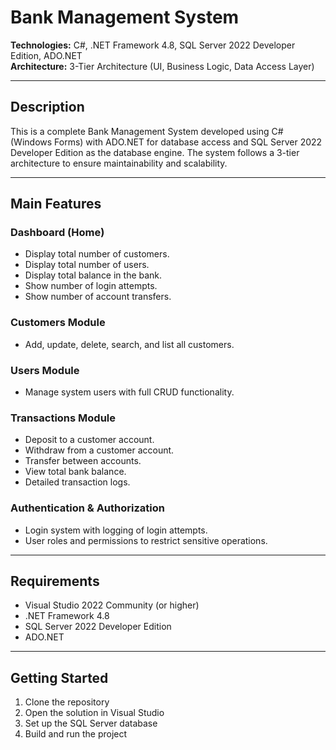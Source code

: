 # Bank Management System

**Technologies:** C#, .NET Framework 4.8, SQL Server 2022 Developer Edition, ADO.NET  
**Architecture:** 3-Tier Architecture (UI, Business Logic, Data Access Layer)

---

## Description

This is a complete Bank Management System developed using C# (Windows Forms) with ADO.NET for database access and SQL Server 2022 Developer Edition as the database engine. The system follows a 3-tier architecture to ensure maintainability and scalability.

---

## Main Features

### Dashboard (Home)
- Display total number of customers.
- Display total number of users.
- Display total balance in the bank.
- Show number of login attempts.
- Show number of account transfers.

### Customers Module
- Add, update, delete, search, and list all customers.

### Users Module
- Manage system users with full CRUD functionality.

### Transactions Module
- Deposit to a customer account.
- Withdraw from a customer account.
- Transfer between accounts.
- View total bank balance.
- Detailed transaction logs.

### Authentication & Authorization
- Login system with logging of login attempts.
- User roles and permissions to restrict sensitive operations.

---

## Requirements
- Visual Studio 2022 Community (or higher)
- .NET Framework 4.8
- SQL Server 2022 Developer Edition
- ADO.NET

---

## Getting Started
1. Clone the repository
2. Open the solution in Visual Studio
3. Set up the SQL Server database 
4. Build and run the project
